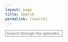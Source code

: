 ```yaml
---
layout: page
title: Search
permalink: /search/
---
```


<div id="search-container">
    <input type="text" id="search-input" placeholder="Search through the episodes...">
    <ul id="results-container"></ul>
</div>

<script src="{{ site.baseurl }}/assets/simple-jekyll-search.min.js" type="text/javascript"></script>

<script>
    SimpleJekyllSearch({
    searchInput: document.getElementById('search-input'),
    resultsContainer: document.getElementById('results-container'),
    searchResultTemplate: '<div style="text-align: left !important;"><a href="{url}"><h1 style="text-align:left !important;">{title}</h1></a><div class="entry">{excerpt}</div><span style="text-align:left !important;">{date}</span></div>',
    json: '{{ site.baseurl }}/search.json'
    });
</script>